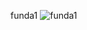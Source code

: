 funda1
![funda1](https://user-images.githubusercontent.com/61246381/87968966-e31b7780-cade-11ea-8b94-361460261a21.gif)

